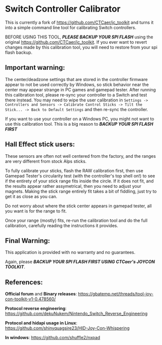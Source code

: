 # Switch Controller Calibrator

This is currently a fork of https://github.com/CTCaer/jc_toolkit and turns it into a simple command line tool for calibrating Switch controllers.

BEFORE USING THIS TOOL, ***PLEASE BACKUP YOUR SPI FLASH*** using the original https://github.com/CTCaer/jc_toolkit. If you ever want to revert changes made by this calibration tool, you will need to restore from your spi flash backup.

## Important warning:

The center/deadzone settings that are stored in the controller firmware appear to not be used correctly by Windows, so stick behavior near the center may appear strange in PC games and gamepad tester. After running this calibration tool, please re-sync your controller to a Switch and test there instead. You may need to wipe the user calibration in `Settings -> Controllers and Sensors -> Calibrate Control Sticks -> Tilt the Stick... -> Back to Default Settings` and then re-sync the controller.

If you want to use your controller on a Windows PC, you might not want to use this calibration tool. This is a big reason to ***BACKUP YOUR SPI FLASH FIRST***

## Hall Effect stick users:

These sensors are often not well centered from the factory, and the ranges are very different from stock Alps sticks.

To fully calibrate your sticks, flash the RAW calibration first, then use Gamepad Tester's circularity test (with the controller's top shell on!) to see if the entirety of your stick range fits inside the circle. If it does not fit, and the results appear rather assymetrical, then you need to adjust your magnets. Making the stick range entirely fit takes a bit of fiddling, just try to get it as close as you can.

Do not worry about where the stick center appears in gamepad tester, all you want is for the range to fit.

Once your range (mostly) fits, re-run the calibration tool and do the full calibration, carefully reading the instructions it provides.


## Final Warning:

This application is provided with no warranty and no guarantees.

Again, please ***BACKUP YOUR SPI FLASH FIRST USING CTCaer's JOYCON TOOLKIT***.

## References:

**Official forum** and **Binary releases**: https://gbatemp.net/threads/tool-joy-con-toolkit-v1-0.478560/

**Protocol reverse engineering**: https://github.com/dekuNukem/Nintendo_Switch_Reverse_Engineering

**Protocol and hidapi usage in Linux**: https://github.com/shinyquagsire23/HID-Joy-Con-Whispering

**In windows**: https://github.com/shuffle2/nxpad
